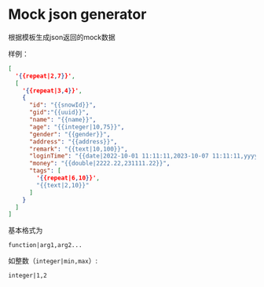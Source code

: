 # Mock json generator

根据模板生成json返回的mock数据

样例：

``` json
[
  '{{repeat|2,7}}',
  [ 
    '{{repeat|3,4}}',
    {
      "id": "{{snowId}}",
      "gid":"{{uuid}}",
      "name": "{{name}}",
      "age": "{{integer|10,75}}",
      "gender": "{{gender}}",
      "address": "{{address}}",
      "remark": "{{text|10,100}}",
      "loginTime": "{{date|2022-10-01 11:11:11,2023-10-07 11:11:11,yyyy-MM-dd HH:mm:SS}}",
      "money": "{{double|2222.22,231111.22}}",
      "tags": [
      	'{{repeat|6,10}}',
        "{{text|2,10}}"
      ]
    }
  ]
]
```

基本格式为

`function|arg1,arg2...`

如整数（`integer|min,max`）: 

`integer|1,2`   

